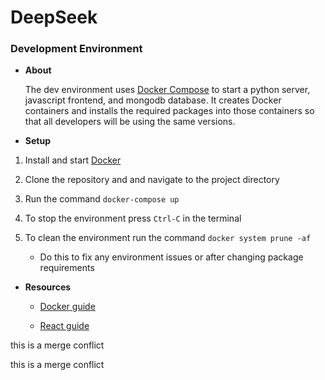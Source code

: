 # DeepSeek

### Development Environment

- **About**

    The dev environment uses [Docker Compose](https://docs.docker.com/compose/)
    to start a python server, javascript frontend, and mongodb database.
    It creates Docker containers and installs the required packages into
    those containers so that all developers will be using the same versions.

- **Setup**
1. Install and start [Docker](https://docs.docker.com/engine/install/)

2. Clone the repository and and navigate to the project directory

3. Run the command `docker-compose up`

4. To stop the environment press `Ctrl-C` in the terminal

5. To clean the environment run the command `docker system prune -af`

    - Do this to fix any environment issues or after changing package requirements

- **Resources**

    - [Docker guide](https://docs.docker.com/get-started/docker-overview/)

    - [React guide](https://react.dev/)


this is a merge conflict


this is a merge conflict
